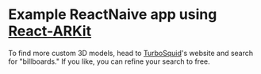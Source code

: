 # Example ReactNaive app using [React-ARKit]()


To find more custom 3D models, head to [TurboSquid](https://www.turbosquid.com/)'s website and search for "billboards." If you like, you can refine your search to free.
